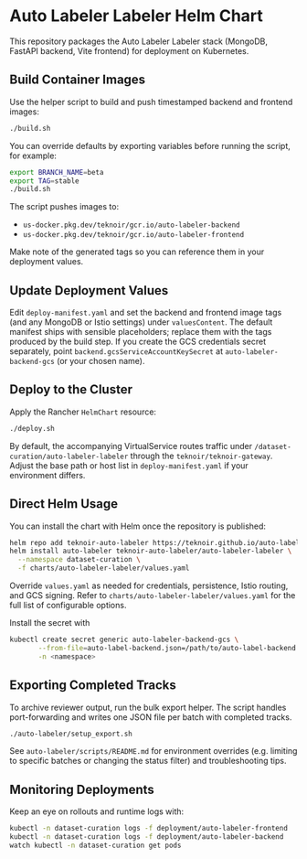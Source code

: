 # Auto Labeler Labeler Helm Chart

This repository packages the Auto Labeler Labeler stack (MongoDB, FastAPI backend, Vite frontend) for deployment on Kubernetes.

## Build Container Images

Use the helper script to build and push timestamped backend and frontend images:

```bash
./build.sh
```

You can override defaults by exporting variables before running the script, for example:

```bash
export BRANCH_NAME=beta
export TAG=stable
./build.sh
```

The script pushes images to:

- `us-docker.pkg.dev/teknoir/gcr.io/auto-labeler-backend`
- `us-docker.pkg.dev/teknoir/gcr.io/auto-labeler-frontend`

Make note of the generated tags so you can reference them in your deployment values.

## Update Deployment Values

Edit `deploy-manifest.yaml` and set the backend and frontend image tags (and any MongoDB or Istio settings) under `valuesContent`. The default manifest ships with sensible placeholders; replace them with the tags produced by the build step. If you create the GCS credentials secret separately, point `backend.gcsServiceAccountKeySecret` at `auto-labeler-backend-gcs` (or your chosen name).

## Deploy to the Cluster

Apply the Rancher `HelmChart` resource:

```bash
./deploy.sh
```

By default, the accompanying VirtualService routes traffic under `/dataset-curation/auto-labeler-labeler` through the `teknoir/teknoir-gateway`. Adjust the base path or host list in `deploy-manifest.yaml` if your environment differs.

## Direct Helm Usage

You can install the chart with Helm once the repository is published:

```bash
helm repo add teknoir-auto-labeler https://teknoir.github.io/auto-labeler-labeler-helm/
helm install auto-labeler teknoir-auto-labeler/auto-labeler-labeler \
  --namespace dataset-curation \
  -f charts/auto-labeler-labeler/values.yaml
```

Override `values.yaml` as needed for credentials, persistence, Istio routing, and GCS signing. Refer to `charts/auto-labeler-labeler/values.yaml` for the full list of configurable options.

Install the secret with 
```bash
kubectl create secret generic auto-labeler-backend-gcs \
       --from-file=auto-label-backend.json=/path/to/auto-label-backend.json \
       -n <namespace>
```

## Exporting Completed Tracks

To archive reviewer output, run the bulk export helper. The script handles
port-forwarding and writes one JSON file per batch with completed tracks.

```bash
./auto-labeler/setup_export.sh
```

See `auto-labeler/scripts/README.md` for environment overrides (e.g. limiting to
specific batches or changing the status filter) and troubleshooting tips.

## Monitoring Deployments

Keep an eye on rollouts and runtime logs with:

```bash
kubectl -n dataset-curation logs -f deployment/auto-labeler-frontend   # monitor FE logs
kubectl -n dataset-curation logs -f deployment/auto-labeler-backend    # monitor BE logs
watch kubectl -n dataset-curation get pods                             # monitor deployment progress
```
